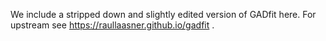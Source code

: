 We include a stripped down and slightly edited version of GADfit here. For upstream see https://raullaasner.github.io/gadfit .
